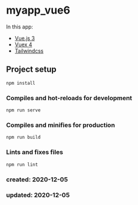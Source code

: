 # myapp_vue6
In this app:
- [Vue.js 3](https://v3.vuejs.org/)
- [Vuex 4](https://next.vuex.vuejs.org/)
- [Tailwindcss](https://tailwindcss.com/)

## Project setup
```
npm install
```

### Compiles and hot-reloads for development
```
npm run serve
```

### Compiles and minifies for production
```
npm run build
```

### Lints and fixes files
```
npm run lint
```

### created: 2020-12-05
### updated: 2020-12-05
